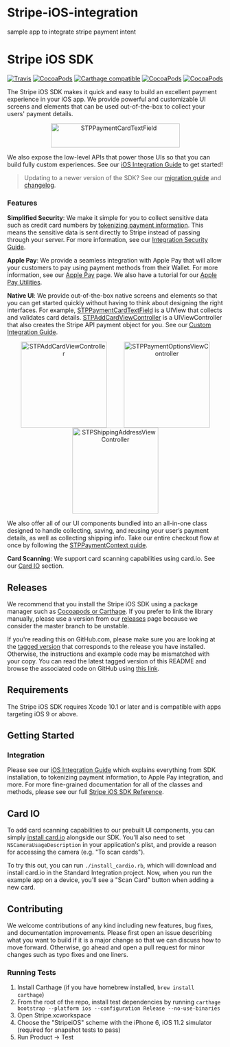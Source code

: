 # Stripe-iOS-integration
 sample app to integrate stripe payment intent

# Stripe iOS SDK

[![Travis](https://img.shields.io/travis/stripe/stripe-ios/master.svg?style=flat)](https://travis-ci.org/stripe/stripe-ios)
[![CocoaPods](https://img.shields.io/cocoapods/v/Stripe.svg?style=flat)](http://cocoapods.org/?q=author%3Astripe%20name%3Astripe)
[![Carthage compatible](https://img.shields.io/badge/Carthage-compatible-4BC51D.svg?style=flat)](https://github.com/Carthage/Carthage)
[![CocoaPods](https://img.shields.io/cocoapods/l/Stripe.svg?style=flat)](https://github.com/stripe/stripe-ios/blob/master/LICENSE)
[![CocoaPods](https://img.shields.io/cocoapods/p/Stripe.svg?style=flat)](https://github.com/stripe/stripe-ios#)

The Stripe iOS SDK makes it quick and easy to build an excellent payment experience in your iOS app. We provide powerful and customizable UI screens and elements that can be used out-of-the-box to collect your users' payment details.

<p align="center">
<img src="https://raw.githubusercontent.com/stripe/stripe-ios/a87e2fb12ce1ba6b45a075ee22e0da5072a54279/card-field.gif" width="300" height="56" alt="STPPaymentCardTextField" align="center">
</p>

We also expose the low-level APIs that power those UIs so that you can build fully custom experiences. See our [iOS Integration Guide](https://stripe.com/docs/mobile/ios/setup) to get started!

> Updating to a newer version of the SDK? See our [migration guide](https://github.com/stripe/stripe-ios/blob/master/MIGRATING.md) and [changelog](https://github.com/stripe/stripe-ios/blob/master/CHANGELOG.md).

### Features

**Simplified Security**: We make it simple for you to collect sensitive data such as credit card numbers by [tokenizing payment information](https://stripe.com/docs/quickstart#collecting-payment-information). This means the sensitive data is sent directly to Stripe instead of passing through your server. For more information, see our [Integration Security Guide](https://stripe.com/docs/security).

**Apple Pay**: We provide a seamless integration with Apple Pay that will allow your customers to pay using payment methods from their Wallet. For more information, see our [Apple Pay](https://stripe.com/apple-pay) page. We also have a tutorial for our [Apple Pay Utilities](https://stripe.com/docs/mobile/ios/custom#apple-pay).

**Native UI**: We provide out-of-the-box native screens and elements so that you can get started quickly without having to think about designing the right interfaces. For example, [STPPaymentCardTextField](https://stripe.com/docs/mobile/ios/custom#stppaymentcardtextfield) is a UIView that collects and validates card details. [STPAddCardViewController](https://stripe.com/docs/mobile/ios/custom#stpaddcardviewcontroller) is a UIViewController that also creates the Stripe API payment object for you. See our [Custom Integration Guide](https://stripe.com/docs/mobile/ios/custom).

<p align="center">
<img src="https://raw.githubusercontent.com/stripe/stripe-ios/a87e2fb12ce1ba6b45a075ee22e0da5072a54279/add-card-vc.png" width="200" alt="STPAddCardViewController" hspace="20"><img src="https://raw.githubusercontent.com/stripe/stripe-ios/a87e2fb12ce1ba6b45a075ee22e0da5072a54279/payment-options.png" width="200" alt="STPPaymentOptionsViewController" hspace="20"><img src="https://raw.githubusercontent.com/stripe/stripe-ios/a87e2fb12ce1ba6b45a075ee22e0da5072a54279/shipping-address.png" width="200" alt="STPShippingAddressViewController" hspace="20">
</p>

We also offer all of our UI components bundled into an all-in-one class designed to handle collecting, saving, and reusing your user’s payment details, as well as collecting shipping info. Take our entire checkout flow at once by following the [STPPaymentContext guide](https://stripe.com/docs/mobile/ios/standard).

**Card Scanning**: We support card scanning capabilities using card.io. See our [Card IO](#card-io) section.

## Releases

We recommend that you install the Stripe iOS SDK using a package manager such as [Cocoapods or Carthage](https://stripe.com/docs/mobile/ios#getting-started). If you prefer to link the library manually, please use a version from our [releases](https://github.com/stripe/stripe-ios/releases) page because we consider the master branch to be unstable.

If you're reading this on GitHub.com, please make sure you are looking at the [tagged version](https://github.com/stripe/stripe-ios/tags) that corresponds to the release you have installed. Otherwise, the instructions and example code may be mismatched with your copy. You can read the latest tagged version of this README and browse the associated code on GitHub using
[this link](https://github.com/stripe/stripe-ios/tree/v17.0.1).

## Requirements

The Stripe iOS SDK requires Xcode 10.1 or later and is compatible with apps targeting iOS 9 or above.

## Getting Started

### Integration

Please see our [iOS Integration Guide](https://stripe.com/docs/mobile/ios/setup) which explains everything from SDK installation, to tokenizing payment information, to Apple Pay integration, and more. For more fine-grained documentation for all of the classes and methods, please see our full [Stripe iOS SDK Reference](http://stripe.github.io/stripe-ios/docs/index.html).

## Card IO

To add card scanning capabilities to our prebuilt UI components, you can simply [install card.io](https://github.com/card-io/card.io-iOS-SDK#setup) alongside our SDK. You'll also need to set `NSCameraUsageDescription` in your application's plist, and provide a reason for accessing the camera (e.g. "To scan cards").

To try this out, you can run `./install_cardio.rb`, which will download and install card.io in the Standard Integration project. Now, when you run the example app on a device, you'll see a "Scan Card" button when adding a new card.

## Contributing

We welcome contributions of any kind including new features, bug fixes, and documentation improvements. Please first open an issue describing what you want to build if it is a major change so that we can discuss how to move forward. Otherwise, go ahead and open a pull request for minor changes such as typo fixes and one liners.

### Running Tests

1. Install Carthage (if you have homebrew installed, `brew install carthage`)
2. From the root of the repo, install test dependencies by running `carthage bootstrap --platform ios --configuration Release --no-use-binaries`
3. Open Stripe.xcworkspace
4. Choose the "StripeiOS" scheme with the iPhone 6, iOS 11.2 simulator (required for snapshot tests to pass)
5. Run Product -> Test
